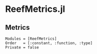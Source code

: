 # ReefMetrics.jl
## Metrics

```@autodocs
Modules = [ReefMetrics]
Order   = [:constant, :function, :type]
Private = false
```
